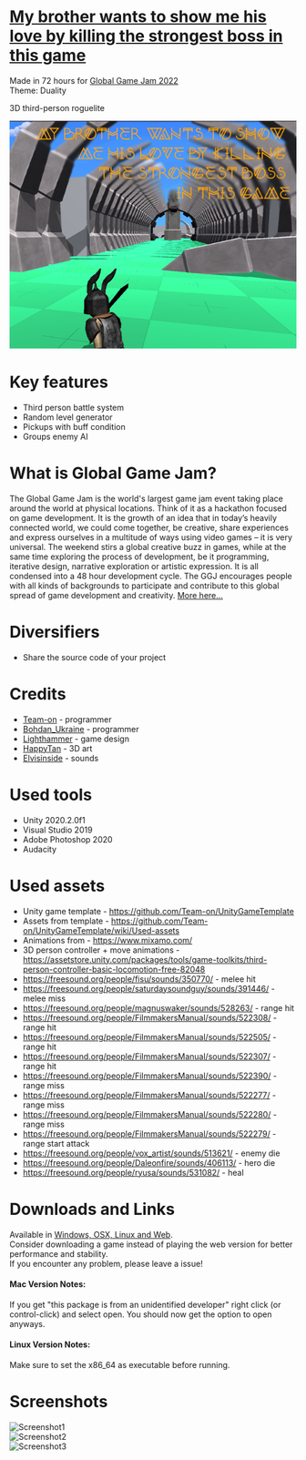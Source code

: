 # [My brother wants to show me his love by killing the strongest boss in this game](https://teamon.itch.io/mbwtsmhlbktsbitg)
Made in 72 hours for [Global Game Jam 2022](globalgamejam.org)  
Theme: Duality  

3D third-person roguelite

![Cover](Screenshots/ItchioPage/CoverImage.png) 


# Key features
 * Third person battle system
 * Random level generator
 * Pickups with buff condition
 * Groups enemy AI


# What is Global Game Jam?
The Global Game Jam is the world's largest game jam event taking place around the world at physical locations. Think of it as a hackathon focused on game development. It is the growth of an idea that in today’s heavily connected world, we could come together, be creative, share experiences and express ourselves in a multitude of ways using video games – it is very universal. The weekend stirs a global creative buzz in games, while at the same time exploring the process of development, be it programming, iterative design, narrative exploration or artistic expression. It is all condensed into a 48 hour development cycle. The GGJ encourages people with all kinds of backgrounds to participate and contribute to this global spread of game development and creativity. [More here...](https://globalgamejam.org/about)


# Diversifiers
 * Share the source code of your project


# Credits
 * [Team-on](https://github.com/Team-on) - programmer
 * [Bohdan_Ukraine](LINK) - programmer
 * [Lighthammer](LINK) - game design
 * [HappyTan](LINK) - 3D art
 * [Elvisinside](LINK) - sounds


# Used tools
 * Unity 2020.2.0f1
 * Visual Studio 2019
 * Adobe Photoshop 2020
 * Audacity


# Used assets
 * Unity game template - https://github.com/Team-on/UnityGameTemplate
 * Assets from template - https://github.com/Team-on/UnityGameTemplate/wiki/Used-assets
 * Animations from - https://www.mixamo.com/
 * 3D person controller + move animations - https://assetstore.unity.com/packages/tools/game-toolkits/third-person-controller-basic-locomotion-free-82048
 * https://freesound.org/people/fisu/sounds/350770/ - melee hit
 * https://freesound.org/people/saturdaysoundguy/sounds/391446/ -  melee miss
 * https://freesound.org/people/magnuswaker/sounds/528263/ - range hit
 * https://freesound.org/people/FilmmakersManual/sounds/522308/ - range hit
 * https://freesound.org/people/FilmmakersManual/sounds/522505/ - range hit
 * https://freesound.org/people/FilmmakersManual/sounds/522307/ - range hit
 * https://freesound.org/people/FilmmakersManual/sounds/522390/ - range miss
 * https://freesound.org/people/FilmmakersManual/sounds/522277/ - range miss
 * https://freesound.org/people/FilmmakersManual/sounds/522280/ - range miss
 * https://freesound.org/people/FilmmakersManual/sounds/522279/ - range start attack
 * https://freesound.org/people/vox_artist/sounds/513621/ - enemy die
 * https://freesound.org/people/Daleonfire/sounds/406113/ - hero die
 * https://freesound.org/people/ryusa/sounds/531082/ - heal
 

 
# Downloads and Links
Available in [Windows, OSX, Linux and Web](https://teamon.itch.io/mbwtsmhlbktsbitg).  
Consider downloading a game instead of playing the web version for better performance and stability.  
If you encounter any problem, please leave a issue!  

#### Mac Version Notes:
If you get "this package is from an unidentified developer" right click (or control-click) and select open. You should now get the option to open anyways.

#### Linux Version Notes:
Make sure to set the x86_64 as executable before running.


# Screenshots
![Screenshot1](Screenshots/Screenshot1.png)  
![Screenshot2](Screenshots/Screenshot2.png)  
![Screenshot3](Screenshots/Screenshot3.png)  
